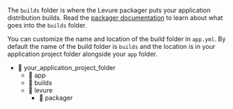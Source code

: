 The `builds` folder is where the Levure packager puts your application distribution builds. Read the [packager documentation](packager) to learn about what goes into the `builds` folder.

You can customize the name and location of the build folder in `app.yml`. By default the name of the build folder is `builds` and the location is in your application project folder alongside your `app` folder.

* :open_file_folder: your_application_project_folder
  - :file_folder: app
  - :file_folder: builds
  - :open_file_folder: levure
    - :file_folder: packager
